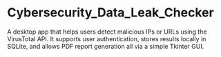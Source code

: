 # Cybersecurity_Data_Leak_Checker
A desktop app that helps users detect malicious IPs or URLs using the VirusTotal API. It supports user authentication, stores results locally in SQLite, and allows PDF report generation all via a simple Tkinter GUI.
